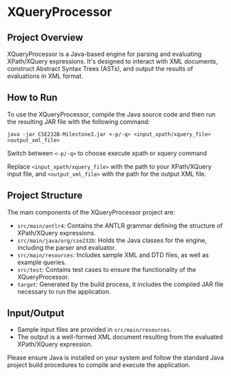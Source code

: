 # XQueryProcessor

## Project Overview

XQueryProcessor is a Java-based engine for parsing and evaluating XPath/XQuery expressions. It's designed to interact with XML documents, construct Abstract Syntax Trees (ASTs), and output the results of evaluations in XML format.

## How to Run

To use the XQueryProcessor, compile the Java source code and then run the resulting JAR file with the following command:

`java -jar CSE232B-Milestone3.jar <-p/-q> <input_xpath/xquery_file> <output_xml_file>`

Switch between `<-p/-q>` to choose execute xpath or xquery command

Replace `<input_xpath/xquery_file>` with the path to your XPath/XQuery input file, and `<output_xml_file>` with the path for the output XML file.

## Project Structure

The main components of the XQueryProcessor project are:

- `src/main/antlr4`: Contains the ANTLR grammar defining the structure of XPath/XQuery expressions.
- `src/main/java/org/cse232b`: Holds the Java classes for the engine, including the parser and evaluator.
- `src/main/resources`: Includes sample XML and DTD files, as well as example queries.
- `src/test`: Contains test cases to ensure the functionality of the XQueryProcessor.
- `target`: Generated by the build process, it includes the compiled JAR file necessary to run the application.

## Input/Output

- Sample input files are provided in `src/main/resources`.
- The output is a well-formed XML document resulting from the evaluated XPath/XQuery expression.

Please ensure Java is installed on your system and follow the standard Java project build procedures to compile and execute the application.

